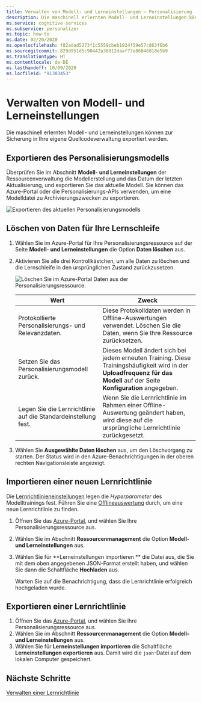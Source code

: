 ```yaml
---
title: Verwalten von Modell- und Lerneinstellungen – Personalisierung
description: Die maschinell erlernten Modell- und Lerneinstellungen können zur Sicherung in Ihre eigene Quellcodeverwaltung exportiert werden.
ms.service: cognitive-services
ms.subservice: personalizer
ms.topic: how-to
ms.date: 02/20/2020
ms.openlocfilehash: f82adad5273f1c5559cbeb1924f59e57c863f6b6
ms.sourcegitcommit: 829d951d5c90442a38012daaf77e86046018e5b9
ms.translationtype: HT
ms.contentlocale: de-DE
ms.lasthandoff: 10/09/2020
ms.locfileid: "91303453"
---
```

# <a name="how-to-manage-model-and-learning-settings"></a>Verwalten von Modell- und Lerneinstellungen

Die maschinell erlernten Modell- und Lerneinstellungen können zur Sicherung in Ihre eigene Quellcodeverwaltung exportiert werden.

## <a name="export-the-personalizer-model"></a>Exportieren des Personalisierungsmodells

Überprüfen Sie im Abschnitt **Modell- und Lerneinstellungen** der Ressourcenverwaltung die Modellerstellung und das Datum der letzten Aktualisierung, und exportieren Sie das aktuelle Modell. Sie können das Azure-Portal oder die Personalisierungs-APIs verwenden, um eine Modelldatei zu Archivierungszwecken zu exportieren.

![Exportieren des aktuellen Personalisierungsmodells](media/settings/export-current-personalizer-model.png)

## <a name="clear-data-for-your-learning-loop"></a>Löschen von Daten für Ihre Lernschleife

1. Wählen Sie im Azure-Portal für Ihre Personalisierungsressource auf der Seite **Modell- und Lerneinstellungen** die Option **Daten löschen** aus.
1. Aktivieren Sie alle drei Kontrollkästchen, um alle Daten zu löschen und die Lernschleife in den ursprünglichen Zustand zurückzusetzen.

    ![Löschen Sie im Azure-Portal Daten aus der Personalisierungsressource.](./media/settings/clear-data-from-personalizer-resource.png)

    |Wert|Zweck|
    |--|--|
    |Protokollierte Personalisierungs- und Relevanzdaten.|Diese Protokolldaten werden in Offline-Auswertungen verwendet. Löschen Sie die Daten, wenn Sie Ihre Ressource zurücksetzen.|
    |Setzen Sie das Personalisierungsmodell zurück.|Dieses Modell ändert sich bei jedem erneuten Training. Diese Trainingshäufigkeit wird in der **Uploadfrequenz für das Modell** auf der Seite **Konfiguration** angegeben. |
    |Legen Sie die Lernrichtlinie auf die Standardeinstellung fest.|Wenn Sie die Lernrichtlinie im Rahmen einer Offline-Auswertung geändert haben, wird diese auf die ursprüngliche Lernrichtlinie zurückgesetzt.|

1. Wählen Sie **Ausgewählte Daten löschen** aus, um den Löschvorgang zu starten. Der Status wird in den Azure-Benachrichtigungen in der oberen rechten Navigationsleiste angezeigt.

## <a name="import-a-new-learning-policy"></a>Importieren einer neuen Lernrichtlinie

Die [Lernrichtlinieneinstellungen](concept-active-learning.md#understand-learning-policy-settings) legen die _Hyperparameter_ des Modelltrainings fest. Führen Sie eine [Offlineauswertung](how-to-offline-evaluation.md) durch, um eine neue Lernrichtlinie zu finden.

1. Öffnen Sie das [Azure-Portal](https://portal.azure.com), und wählen Sie Ihre Personalisierungsressource aus.
1. Wählen Sie im Abschnitt **Ressourcenmanagement** die Option **Modell- und Lerneinstellungen** aus.
1. Wählen Sie für **Lerneinstellungen importieren ** die Datei aus, die Sie mit dem oben angegebenen JSON-Format erstellt haben, und wählen Sie dann die Schaltfläche **Hochladen** aus.

    Warten Sie auf die Benachrichtigung, dass die Lernrichtlinie erfolgreich hochgeladen wurde.

## <a name="export-a-learning-policy"></a>Exportieren einer Lernrichtlinie

1. Öffnen Sie das [Azure-Portal](https://portal.azure.com), und wählen Sie Ihre Personalisierungsressource aus.
1. Wählen Sie im Abschnitt **Ressourcenmanagement** die Option **Modell- und Lerneinstellungen** aus.
1. Wählen Sie für **Lerneinstellungen importieren** die Schaltfläche **Lerneinstellungen exportieren** aus. Damit wird die `json`-Datei auf dem lokalen Computer gespeichert.

## <a name="next-steps"></a>Nächste Schritte

[Verwalten einer Lernrichtlinie](how-to-manage-model.md)

